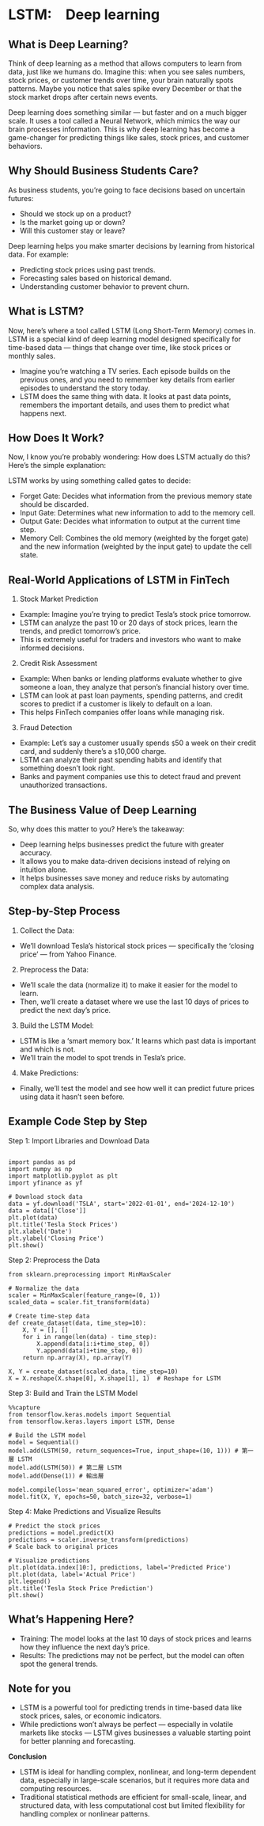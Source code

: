 # LSTM:　Deep learning

## What is Deep Learning?

Think of deep learning as a method that allows computers to learn from data, just like we humans do. Imagine this: when you see sales numbers, stock prices, or customer trends over time, your brain naturally spots patterns. Maybe you notice that sales spike every December or that the stock market drops after certain news events.

Deep learning does something similar — but faster and on a much bigger scale. It uses a tool called a Neural Network, which mimics the way our brain processes information. This is why deep learning has become a game-changer for predicting things like sales, stock prices, and customer behaviors.

## Why Should Business Students Care?
As business students, you’re going to face decisions based on uncertain futures:

- Should we stock up on a product?
- Is the market going up or down?
- Will this customer stay or leave?

Deep learning helps you make smarter decisions by learning from historical data. For example:

- Predicting stock prices using past trends.
- Forecasting sales based on historical demand.
- Understanding customer behavior to prevent churn.

## What is LSTM?
Now, here’s where a tool called LSTM (Long Short-Term Memory) comes in. LSTM is a special kind of deep learning model designed specifically for time-based data — things that change over time, like stock prices or monthly sales.


- Imagine you’re watching a TV series. Each episode builds on the previous ones, and you need to remember key details from earlier episodes to understand the story today.
- LSTM does the same thing with data. It looks at past data points, remembers the important details, and uses them to predict what happens next.

## How Does It Work?
Now, I know you’re probably wondering: How does LSTM actually do this? Here’s the simple explanation:

LSTM works by using something called gates to decide:

- Forget Gate: Decides what information from the previous memory state should be discarded.
- Input Gate: Determines what new information to add to the memory cell.
- Output Gate: Decides what information to output at the current time step.
- Memory Cell: Combines the old memory (weighted by the forget gate) and the new information (weighted by the input gate) to update the cell state.

## Real-World Applications of LSTM in FinTech
1. Stock Market Prediction

- Example: Imagine you’re trying to predict Tesla’s stock price tomorrow.
- LSTM can analyze the past 10 or 20 days of stock prices, learn the trends, and predict tomorrow’s price.
- This is extremely useful for traders and investors who want to make informed decisions.

2. Credit Risk Assessment
- Example: When banks or lending platforms evaluate whether to give someone a loan, they analyze that person’s financial history over time.
- LSTM can look at past loan payments, spending patterns, and credit scores to predict if a customer is likely to default on a loan.
- This helps FinTech companies offer loans while managing risk.

3. Fraud Detection
- Example: Let’s say a customer usually spends  `$`50 a week on their credit card, and suddenly there’s a  `$`10,000 charge.
- LSTM can analyze their past spending habits and identify that something doesn’t look right.
- Banks and payment companies use this to detect fraud and prevent unauthorized transactions.

## The Business Value of Deep Learning
So, why does this matter to you? Here’s the takeaway:

- Deep learning helps businesses predict the future with greater accuracy.
- It allows you to make data-driven decisions instead of relying on intuition alone.
- It helps businesses save money and reduce risks by automating complex data analysis.

## Step-by-Step Process
1. Collect the Data:
- We’ll download Tesla’s historical stock prices — specifically the ‘closing price’ — from Yahoo Finance.

2. Preprocess the Data:
- We’ll scale the data (normalize it) to make it easier for the model to learn.
- Then, we’ll create a dataset where we use the last 10 days of prices to predict the next day’s price.

3. Build the LSTM Model:
- LSTM is like a ‘smart memory box.’ It learns which past data is important and which is not.
- We’ll train the model to spot trends in Tesla’s price.

4. Make Predictions:
- Finally, we’ll test the model and see how well it can predict future prices using data it hasn’t seen before.

## Example Code Step by Step
Step 1: Import Libraries and Download Data
```

import pandas as pd
import numpy as np
import matplotlib.pyplot as plt
import yfinance as yf

# Download stock data
data = yf.download('TSLA', start='2022-01-01', end='2024-12-10')
data = data[['Close']]
plt.plot(data)
plt.title('Tesla Stock Prices')
plt.xlabel('Date')
plt.ylabel('Closing Price')
plt.show()
```


Step 2: Preprocess the Data
```
from sklearn.preprocessing import MinMaxScaler

# Normalize the data
scaler = MinMaxScaler(feature_range=(0, 1))
scaled_data = scaler.fit_transform(data)

# Create time-step data
def create_dataset(data, time_step=10):
    X, Y = [], []
    for i in range(len(data) - time_step):
        X.append(data[i:i+time_step, 0])
        Y.append(data[i+time_step, 0])
    return np.array(X), np.array(Y)

X, Y = create_dataset(scaled_data, time_step=10)
X = X.reshape(X.shape[0], X.shape[1], 1)  # Reshape for LSTM
```

Step 3: Build and Train the LSTM Model
```
%%capture
from tensorflow.keras.models import Sequential
from tensorflow.keras.layers import LSTM, Dense

# Build the LSTM model
model = Sequential()
model.add(LSTM(50, return_sequences=True, input_shape=(10, 1))) # 第一層 LSTM
model.add(LSTM(50)) # 第二層 LSTM
model.add(Dense(1)) # 輸出層

model.compile(loss='mean_squared_error', optimizer='adam')
model.fit(X, Y, epochs=50, batch_size=32, verbose=1)
```


Step 4: Make Predictions and Visualize Results

```
# Predict the stock prices
predictions = model.predict(X)
predictions = scaler.inverse_transform(predictions)
# Scale back to original prices

# Visualize predictions
plt.plot(data.index[10:], predictions, label='Predicted Price')
plt.plot(data, label='Actual Price')
plt.legend()
plt.title('Tesla Stock Price Prediction')
plt.show()
```


## **What’s Happening Here?**
- Training: The model looks at the last 10 days of stock prices and learns how they influence the next day’s price.
- Results: The predictions may not be perfect, but the model can often spot the general trends.

## **Note for you**
- LSTM is a powerful tool for predicting trends in time-based data like stock prices, sales, or economic indicators.
- While predictions won’t always be perfect — especially in volatile markets like stocks — LSTM gives businesses a valuable starting point for better planning and forecasting.


**Conclusion**
- LSTM is ideal for handling complex, nonlinear, and long-term dependent data, especially in large-scale scenarios, but it requires more data and computing resources.
- Traditional statistical methods are efficient for small-scale, linear, and structured data, with less computational cost but limited flexibility for handling complex or nonlinear patterns.
